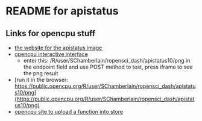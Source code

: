 # README for apistatus

## Links for opencpu stuff

+ [the website for the apistatus image](http://schamberlain.github.com/apistatus/)
+ [opencpu interactive interface](https://public.opencpu.org/pages/docs.html)
	+ enter this: /R/user/SChamberlain/ropensci_dash/apistatus10/png in the endpoint field and use POST method to test, press iframe to see the png result
+ [run it in the browser: https://public.opencpu.org/R/user/SChamberlain/ropensci_dash/apistatus10/png](https://public.opencpu.org/R/user/SChamberlain/ropensci_dash/apistatus10/png)
+ [opencpu site to upload a function into store](http://public.opencpu.org/userapps/opencpu/opencpu.demo/runcode/)